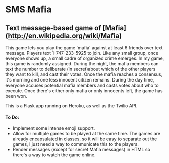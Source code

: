 # SMS Mafia
## Text message-based game of [Mafia] (http://en.wikipedia.org/wiki/Mafia)
This game lets you play the game 'mafia' against at least 6 friends over text message. Players text 1-747-233-5925 to join. Like any small group, once everyone shows up, a small cadre of organized crime emerges. In my game, this game is randomly assigned. During the night, the mafia members can text the number to deliberate (in secret)about which of the other players they want to kill, and cast their votes. Once the mafia reaches a consensus, it's morning and one less innocent citizen remains. During the day time, everyone accuses potential mafia members and casts votes about who to execute. Once there's either only mafia or only innocents left, the game has been won.

This is a Flask app running on Heroku, as well as the Twilio API.

#### To Do:
* Implement some intense emoji support.
* Allow for multiple games to be played at the same time. The games are already encapsulated in classes, so it will be easy to separate out the games, I just need a way to communicate this to the players.
* Render messages (except for secret Mafia messages) in HTML so there's a way to watch the game online.

